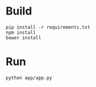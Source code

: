  # Build

 ```
 pip install -r requirements.txt
 npm install
 bower install
 ```

 # Run

 ```
 python app/app.py
 ```